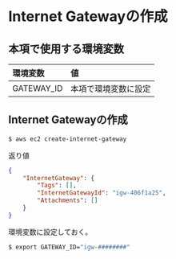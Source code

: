 # Internet Gatewayの作成

## 本項で使用する環境変数

|環境変数|値|
|:--|:--|
|GATEWAY_ID|本項で環境変数に設定|

## Internet Gatewayの作成

```bash
$ aws ec2 create-internet-gateway
```

返り値

```json
{
    "InternetGateway": {
        "Tags": [], 
        "InternetGatewayId": "igw-406f1a25", 
        "Attachments": []
    }
}
```

環境変数に設定しておく。

```bash
$ export GATEWAY_ID="igw-########"
```